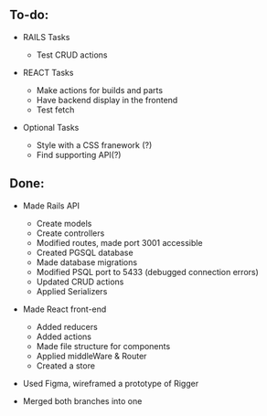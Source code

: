 ## To-do:

- RAILS Tasks
    - Test CRUD actions


- REACT Tasks
    - Make actions for builds and parts 
    - Have backend display in the frontend
    - Test fetch

- Optional Tasks
    - Style with a CSS franework (?)
    - Find supporting API(?)


## Done:

- Made Rails API
    - Create models
    - Create controllers
    - Modified routes, made port 3001 accessible
    - Created PGSQL database
    - Made database migrations
    - Modified PSQL port to 5433 (debugged connection errors)
    - Updated CRUD actions
    - Applied Serializers

- Made React front-end 
    - Added reducers 
    - Added actions
    - Made file structure for components
    - Applied middleWare & Router
    - Created a store

- Used Figma, wireframed a prototype of Rigger
- Merged both branches into one